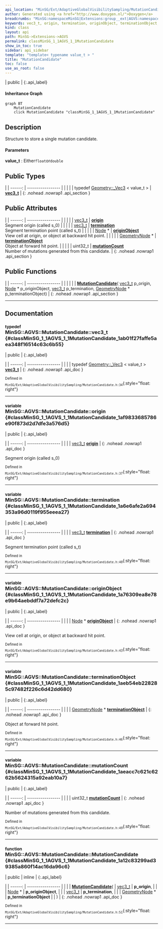 ```yaml
---
api_location: "MinSG/Ext/AdaptiveGlobalVisibilitySampling/MutationCandidate.h"
author: Generated using <a href="http://www.doxygen.nl/">Doxygen</a>
breadcrumbs: "MinSG:namespaceMinSG|Extensions:group__ext|AGVS:namespaceMinSG_1_1AGVS"
keywords: vec3_t, origin, termination, originObject, terminationObject, mutationCount, MutationCandidate
kind: class
layout: api
path: MinSG->Extensions->AGVS
permalink: classMinSG_1_1AGVS_1_1MutationCandidate
show_in_toc: true
sidebar: api_sidebar
template: "template< typename value_t > "
title: "MutationCandidate"
toc: false
use_as_root: false
---
```


| public |
{:.api_label}

#### Inheritance Graph

```mermaid
graph BT
	MutationCandidate
	click MutationCandidate "classMinSG_1_1AGVS_1_1MutationCandidate"
```

## Description



Structure to store a single mutation candidate.


#### Parameters
**value_t**
:  Either`float`or`double`







## Public Types

|
| ------: | ----------------- |
|  | |
| typedef [Geometry::_Vec3](classGeometry_1_1%5F%5FVec3) < value_t > | **[vec3_t](#classMinSG_1_1AGVS_1_1MutationCandidate_1ab01f27faffe5aea348f16514c63c6b55)**  |
{: .nohead .nowrap1 .api_section }


## Public Attributes

|
| ------: | ----------------- |
|  | |
| [vec3_t](classMinSG_1_1AGVS_1_1MutationCandidate#classMinSG_1_1AGVS_1_1MutationCandidate_1ab01f27faffe5aea348f16514c63c6b55) | **[origin](#classMinSG_1_1AGVS_1_1MutationCandidate_1af9833685786e90f873d2d7dfe3a576d5)**  <br/> Segment origin (called s_0) |
|  | |
| [vec3_t](classMinSG_1_1AGVS_1_1MutationCandidate#classMinSG_1_1AGVS_1_1MutationCandidate_1ab01f27faffe5aea348f16514c63c6b55) | **[termination](#classMinSG_1_1AGVS_1_1MutationCandidate_1a6e6afe2a694353a96d0119f955eeea27)**  <br/> Segment termination point (called s_t) |
|  | |
| [Node](classMinSG_1_1Node) * | **[originObject](#classMinSG_1_1AGVS_1_1MutationCandidate_1a76309ea8e78e9b64aebddf7a72defc2c)**  <br/> View cell at origin, or object at backward hit point. |
|  | |
| [GeometryNode](classMinSG_1_1GeometryNode) * | **[terminationObject](#classMinSG_1_1AGVS_1_1MutationCandidate_1aeb54eb228285c97482f226c6d42dd680)**  <br/> Object at forward hit point. |
|  | |
| uint32_t | **[mutationCount](#classMinSG_1_1AGVS_1_1MutationCandidate_1aeacc7c621c6262b5624315a92eab10a7)**  <br/> Number of mutations generated from this candidate. |
{: .nohead .nowrap1 .api_section }


## Public Functions

|
| ------: | ----------------- |
|  | |
|  | **[MutationCandidate](#classMinSG_1_1AGVS_1_1MutationCandidate_1a12c83299ad39385a860f14ac16da96c6)**( [vec3_t](classMinSG_1_1AGVS_1_1MutationCandidate#classMinSG_1_1AGVS_1_1MutationCandidate_1ab01f27faffe5aea348f16514c63c6b55)  p_origin,  [Node](classMinSG_1_1Node) * p_originObject,  [vec3_t](classMinSG_1_1AGVS_1_1MutationCandidate#classMinSG_1_1AGVS_1_1MutationCandidate_1ab01f27faffe5aea348f16514c63c6b55)  p_termination,  [GeometryNode](classMinSG_1_1GeometryNode) * p_terminationObject) |
{: .nohead .nowrap1 .api_section }


-------------------------------------------------------------------

## Documentation

### <small>typedef</small><br/> MinSG::AGVS::MutationCandidate::vec3_t {#classMinSG_1_1AGVS_1_1MutationCandidate_1ab01f27faffe5aea348f16514c63c6b55}

| public |
{:.api_label}

|
| ------: | ----------------- |
|  |
| typedef [Geometry::_Vec3](classGeometry_1_1%5F%5FVec3) < value_t > **[vec3_t](#classMinSG_1_1AGVS_1_1MutationCandidate_1ab01f27faffe5aea348f16514c63c6b55)**  |
{: .nohead .nowrap1 .api_doc }





<sub>Defined in `MinSG/Ext/AdaptiveGlobalVisibilitySampling/MutationCandidate.h:34`</sub>{:style="float: right"}

-------------------------------------------------------------------

### <small>variable</small><br/> MinSG::AGVS::MutationCandidate::origin {#classMinSG_1_1AGVS_1_1MutationCandidate_1af9833685786e90f873d2d7dfe3a576d5}

| public |
{:.api_label}

|
| ------: | ----------------- |
|  |
| [vec3_t](classMinSG_1_1AGVS_1_1MutationCandidate#classMinSG_1_1AGVS_1_1MutationCandidate_1ab01f27faffe5aea348f16514c63c6b55) **[origin](#classMinSG_1_1AGVS_1_1MutationCandidate_1af9833685786e90f873d2d7dfe3a576d5)**  |
{: .nohead .nowrap1 .api_doc }

Segment origin (called s_0)





<sub>Defined in `MinSG/Ext/AdaptiveGlobalVisibilitySampling/MutationCandidate.h:37`</sub>{:style="float: right"}

-------------------------------------------------------------------

### <small>variable</small><br/> MinSG::AGVS::MutationCandidate::termination {#classMinSG_1_1AGVS_1_1MutationCandidate_1a6e6afe2a694353a96d0119f955eeea27}

| public |
{:.api_label}

|
| ------: | ----------------- |
|  |
| [vec3_t](classMinSG_1_1AGVS_1_1MutationCandidate#classMinSG_1_1AGVS_1_1MutationCandidate_1ab01f27faffe5aea348f16514c63c6b55) **[termination](#classMinSG_1_1AGVS_1_1MutationCandidate_1a6e6afe2a694353a96d0119f955eeea27)**  |
{: .nohead .nowrap1 .api_doc }

Segment termination point (called s_t)





<sub>Defined in `MinSG/Ext/AdaptiveGlobalVisibilitySampling/MutationCandidate.h:40`</sub>{:style="float: right"}

-------------------------------------------------------------------

### <small>variable</small><br/> MinSG::AGVS::MutationCandidate::originObject {#classMinSG_1_1AGVS_1_1MutationCandidate_1a76309ea8e78e9b64aebddf7a72defc2c}

| public |
{:.api_label}

|
| ------: | ----------------- |
|  |
| [Node](classMinSG_1_1Node) * **[originObject](#classMinSG_1_1AGVS_1_1MutationCandidate_1a76309ea8e78e9b64aebddf7a72defc2c)**  |
{: .nohead .nowrap1 .api_doc }

View cell at origin, or object at backward hit point.





<sub>Defined in `MinSG/Ext/AdaptiveGlobalVisibilitySampling/MutationCandidate.h:43`</sub>{:style="float: right"}

-------------------------------------------------------------------

### <small>variable</small><br/> MinSG::AGVS::MutationCandidate::terminationObject {#classMinSG_1_1AGVS_1_1MutationCandidate_1aeb54eb228285c97482f226c6d42dd680}

| public |
{:.api_label}

|
| ------: | ----------------- |
|  |
| [GeometryNode](classMinSG_1_1GeometryNode) * **[terminationObject](#classMinSG_1_1AGVS_1_1MutationCandidate_1aeb54eb228285c97482f226c6d42dd680)**  |
{: .nohead .nowrap1 .api_doc }

Object at forward hit point.





<sub>Defined in `MinSG/Ext/AdaptiveGlobalVisibilitySampling/MutationCandidate.h:46`</sub>{:style="float: right"}

-------------------------------------------------------------------

### <small>variable</small><br/> MinSG::AGVS::MutationCandidate::mutationCount {#classMinSG_1_1AGVS_1_1MutationCandidate_1aeacc7c621c6262b5624315a92eab10a7}

| public |
{:.api_label}

|
| ------: | ----------------- |
|  |
| uint32_t **[mutationCount](#classMinSG_1_1AGVS_1_1MutationCandidate_1aeacc7c621c6262b5624315a92eab10a7)**  |
{: .nohead .nowrap1 .api_doc }

Number of mutations generated from this candidate.





<sub>Defined in `MinSG/Ext/AdaptiveGlobalVisibilitySampling/MutationCandidate.h:49`</sub>{:style="float: right"}

-------------------------------------------------------------------

### <small>function</small><br/> MinSG::AGVS::MutationCandidate::MutationCandidate {#classMinSG_1_1AGVS_1_1MutationCandidate_1a12c83299ad39385a860f14ac16da96c6}

| public | inline |
{:.api_label}

|
| ------: | ----------------- |
|  |
|  **[MutationCandidate](#classMinSG_1_1AGVS_1_1MutationCandidate_1a12c83299ad39385a860f14ac16da96c6)**( |  [vec3_t](classMinSG_1_1AGVS_1_1MutationCandidate#classMinSG_1_1AGVS_1_1MutationCandidate_1ab01f27faffe5aea348f16514c63c6b55)  | **p_origin**, |
| |  [Node](classMinSG_1_1Node) * | **p_originObject**, |
| |  [vec3_t](classMinSG_1_1AGVS_1_1MutationCandidate#classMinSG_1_1AGVS_1_1MutationCandidate_1ab01f27faffe5aea348f16514c63c6b55)  | **p_termination**, |
| |  [GeometryNode](classMinSG_1_1GeometryNode) * | **p_terminationObject** |
|   ) |
{: .nohead .nowrap1 .api_doc }





<sub>Defined in `MinSG/Ext/AdaptiveGlobalVisibilitySampling/MutationCandidate.h:51`</sub>{:style="float: right"}

-------------------------------------------------------------------


